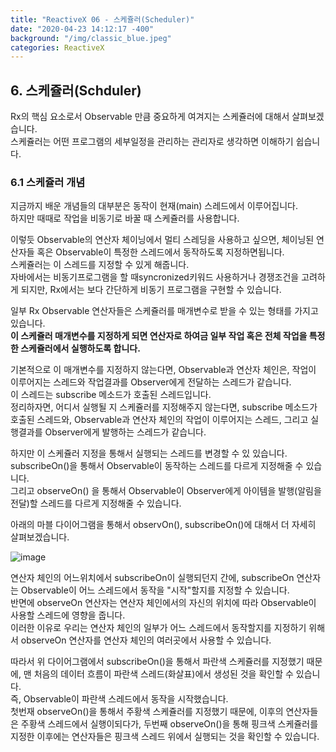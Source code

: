 ```yaml
---
title: "ReactiveX 06 - 스케쥴러(Scheduler)"
date: "2020-04-23 14:12:17 -400"
background: "/img/classic_blue.jpeg"
categories: ReactiveX
---
```


## 6. 스케쥴러(Schduler)
Rx의 핵심 요소로서 Observable 만큼 중요하게 여겨지는 스케쥴러에 대해서 살펴보겠습니다.  
스케쥴러는 어떤 프로그램의 세부일정을 관리하는 관리자로 생각하면 이해하기 쉽습니다.  

### 6.1 스케쥴러 개념
지금까지 배운 개념들의 대부분은 동작이 현재(main) 스레드에서 이루어집니다.  
하지만 때때로 작업을 비동기로 바꿀 때 스케쥴러를 사용합니다.  

이렇듯 Observable의 연산자 체이닝에서 멀티 스레딩을 사용하고 싶으면, 체이닝된 연산자들 혹은 Observable이 특정한 스레드에서 동작하도록 지정하면됩니다.  
스케쥴러는 이 스레드를 지정할 수 있게 해줍니다.  
자바에서는 비동기프로그램을 할 때syncronized키워드 사용하거나 경쟁조건을 고려하게 되지만, 
Rx에서는 보다 간단하게 비동기 프로그램을 구현할 수 있습니다.  

일부 Rx Observable 연산자들은 스케쥴러를 매개변수로 받을 수 있는 형태를 가지고 있습니다.  
**이 스케쥴러 매개변수를 지정하게 되면 연산자로 하여금 일부 작업 혹은 전체 작업을 특정한 스케쥴러에서 실행하도록 합니다.** 

기본적으로 이 매개변수를 지정하지 않는다면, Observable과 연산자 체인은, 작업이 이루어지는 스레드와 작업결과를 Observer에게 전달하는 스레드가 같습니다.  
이 스레드는 subscribe 메소드가 호출된 스레드입니다.  
정리하자면, 어디서 실행될 지 스케쥴러를 지정해주지 않는다면, subscribe 메소드가 호출된 스레드와, Observable과 연산자 체인의 작업이 이루어지는 스레드, 그리고 실행결과를 Observer에게 발행하는 스레드가 같습니다.  

하지만 이 스케쥴러 지정을 통해서 실행되는 스레드를 변경할 수 있 있습니다.
subscribeOn()을 통해서 Observable이 동작하는 스레드를 다르게 지정해줄 수 있습니다.  
그리고 observeOn() 을 통해서 Observable이 Observer에게 아이템을 발행(알림을 전달)할 스레드를 다르게 지정해줄 수 있습니다.  

아래의 마블 다이어그램을 통해서 observOn(), subscribeOn()에 대해서 더 자세히 살펴보겠습니다.  

![image](https://user-images.githubusercontent.com/57262833/80064683-9540b300-8573-11ea-890a-af1e38e2bde4.png)

연산자 체인의 어느위치에서 subscribeOn이 실행되던지 간에, subscribeOn 연산자는 Observable이 어느 스레드에서 동작을 "시작"할지를 지정할 수 있습니다.  
반면에 observeOn 연산자는 연산자 체인에서의 자신의 위치에 따라 Observable이 사용할 스레드에 영향을 줍니다.  
이러한 이유로 우리는 연산자 체인의 일부가 어느 스레드에서 동작할지를 지정하기 위해서 observeOn 연산자를 연산자 체인의 여러곳에서 사용할 수 있습니다.

따라서 위 다이어그램에서 subscribeOn()을 통해서 파란색 스케쥴러를 지정했기 때문에, 맨 처음의 데이터 흐름이 파란색 스레드(화살표)에서 생성된 것을 확인할 수 있습니다.  
즉, Observable이 파란색 스레드에서 동작을 시작했습니다.  
첫번재 observeOn()을 통해서 주황색 스케쥴러를 지정했기 때문에, 이후의 연산자들은 주황색 스레드에서 실행이되다가, 두번째 observeOn()을 통해 핑크색 스케쥴러를 지정한 이후에는
연산자들은 핑크색 스레드 위에서 실행되는 것을 확인할 수 있습니다.


<br/>
<br/>
<br/>
<br/>














